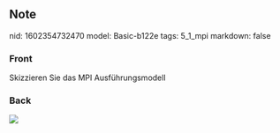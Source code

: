 ## Note
nid: 1602354732470
model: Basic-b122e
tags: 5_1_mpi
markdown: false

### Front
Skizzieren Sie das MPI Ausführungsmodell

### Back
<img src="paste-f1a0ee7d9c777097d0e2d304df7d7aebfa3836c8.jpg">

